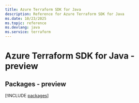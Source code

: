```yaml
---
title: Azure Terraform SDK for Java
description: Reference for Azure Terraform SDK for Java
ms.date: 10/23/2025
ms.topic: reference
ms.devlang: java
ms.service: terraform
---
```

# Azure Terraform SDK for Java - preview
## Packages - preview
[!INCLUDE [packages](terraform-index.md)]